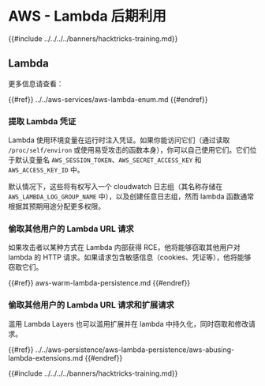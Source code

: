 # AWS - Lambda 后期利用

{{#include ../../../../banners/hacktricks-training.md}}

## Lambda

更多信息请查看：

{{#ref}}
../../aws-services/aws-lambda-enum.md
{{#endref}}

### 提取 Lambda 凭证

Lambda 使用环境变量在运行时注入凭证。如果你能访问它们（通过读取 `/proc/self/environ` 或使用易受攻击的函数本身），你可以自己使用它们。它们位于默认变量名 `AWS_SESSION_TOKEN`、`AWS_SECRET_ACCESS_KEY` 和 `AWS_ACCESS_KEY_ID` 中。

默认情况下，这些将有权写入一个 cloudwatch 日志组（其名称存储在 `AWS_LAMBDA_LOG_GROUP_NAME` 中），以及创建任意日志组，然而 lambda 函数通常根据其预期用途分配更多权限。

### 偷取其他用户的 Lambda URL 请求

如果攻击者以某种方式在 Lambda 内部获得 RCE，他将能够窃取其他用户对 lambda 的 HTTP 请求。如果请求包含敏感信息（cookies、凭证等），他将能够窃取它们。

{{#ref}}
aws-warm-lambda-persistence.md
{{#endref}}

### 偷取其他用户的 Lambda URL 请求和扩展请求

滥用 Lambda Layers 也可以滥用扩展并在 lambda 中持久化，同时窃取和修改请求。

{{#ref}}
../../aws-persistence/aws-lambda-persistence/aws-abusing-lambda-extensions.md
{{#endref}}

{{#include ../../../../banners/hacktricks-training.md}}
